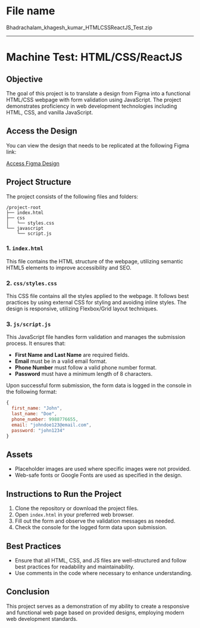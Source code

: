 <h1>File name </h1>Bhadrachalam_khagesh_kumar_HTMLCSSReactJS_Test.zip

---

# Machine Test: HTML/CSS/ReactJS

## Objective

The goal of this project is to translate a design from Figma into a functional HTML/CSS webpage with form validation using JavaScript. The project demonstrates proficiency in web development technologies including HTML, CSS, and vanilla JavaScript.

## Access the Design

You can view the design that needs to be replicated at the following Figma link:

[Access Figma Design](https://figma.fun/SQqzXk)

## Project Structure

The project consists of the following files and folders:

```
/project-root
├── index.html
├── css
│   └── styles.css
└── javascript
    └── script.js
```

### 1. `index.html`

This file contains the HTML structure of the webpage, utilizing semantic HTML5 elements to improve accessibility and SEO.

### 2. `css/styles.css`

This CSS file contains all the styles applied to the webpage. It follows best practices by using external CSS for styling and avoiding inline styles. The design is responsive, utilizing Flexbox/Grid layout techniques.

### 3. `js/script.js`

This JavaScript file handles form validation and manages the submission process. It ensures that:

- **First Name and Last Name** are required fields.
- **Email** must be in a valid email format.
- **Phone Number** must follow a valid phone number format.
- **Password** must have a minimum length of 8 characters.

Upon successful form submission, the form data is logged in the console in the following format:

```javascript
{  
  first_name: "John", 
  last_name: "Doe", 
  phone_number: 9988776655, 
  email: "johndoe123@email.com", 
  password: "john1234" 
}
```

## Assets

- Placeholder images are used where specific images were not provided.
- Web-safe fonts or Google Fonts are used as specified in the design.

## Instructions to Run the Project

1. Clone the repository or download the project files.
2. Open `index.html` in your preferred web browser.
3. Fill out the form and observe the validation messages as needed.
4. Check the console for the logged form data upon submission.

## Best Practices

- Ensure that all HTML, CSS, and JS files are well-structured and follow best practices for readability and maintainability.
- Use comments in the code where necessary to enhance understanding.

## Conclusion

This project serves as a demonstration of my ability to create a responsive and functional web page based on provided designs, employing modern web development standards.

